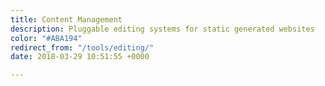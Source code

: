 ```yaml
---
title: Content Management
description: Pluggable editing systems for static generated websites
color: "#ABA194"
redirect_from: "/tools/editing/"
date: 2018-03-29 10:51:55 +0000

---
```

